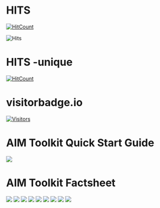 # HITS
  [![HitCount](https://hits.dwyl.com/CCCSD2EXT/https://githubcom/CCCSD2EXT/aiverify/tree/main/third-party-plugins/cccs_plugins.svg?style=flat-square)](http://hits.dwyl.com/CCCSD2EXT/https://githubcom/CCCSD2EXT/aiverify/tree/main/third-party-plugins/cccs_plugins)

![Hits](https://hitcounter.pythonanywhere.com/count/tag.svg?url=https://github.com/CCCSD2EXT/aiverify/tree/main/third-party-plugins/cccs_plugins)

# HITS -unique
  [![HitCount](https://hits.dwyl.com/CCCSD2EXT/https://githubcom/CCCSD2EXT/aiverify/tree/main/third-party-plugins/cccs_plugins.svg?style=flat-square&show=unique)](http://hits.dwyl.com/CCCSD2EXT/https://githubcom/CCCSD2EXT/aiverify/tree/main/third-party-plugins/cccs_plugins)

# visitorbadge.io
[![Visitors](https://api.visitorbadge.io/api/combined?path=https%3A%2F%2Fgithub.com%2FCCCSD2EXT%2Faiverify%2Ftree%2Fmain%2Fthird-party-plugins%2Fcccs_plugins&countColor=%23263759)](https://visitorbadge.io/status?path=https%3A%2F%2Fgithub.com%2FCCCSD2EXT%2Faiverify%2Ftree%2Fmain%2Fthird-party-plugins%2Fcccs_plugins)

# AIM Toolkit Quick Start Guide
![](images/AIM_quick_start_guide.png)


# AIM Toolkit Factsheet
![](images/AIM_toolkit_Factsheet-1.png)
![](images/AIM_toolkit_Factsheet-2.png)
![](images/AIM_toolkit_Factsheet-3.png)
![](images/AIM_toolkit_Factsheet-4.png)
![](images/AIM_toolkit_Factsheet-5.png)
![](images/AIM_toolkit_Factsheet-6.png)
![](images/AIM_toolkit_Factsheet-7.png)
![](images/AIM_toolkit_Factsheet-8.png)
![](images/AIM_toolkit_Factsheet-9.png)